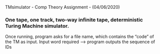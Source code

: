  TMsimulator - Comp Theory Assignment  -  (04/06/2020) 
### One tape, one track, two-way infinite tape, deterministic Turing Machine simulator.
Once running, program asks for a file name, which contains the “code” of the TM as input. 
Input word required -->  program outputs the sequence of IDs 
